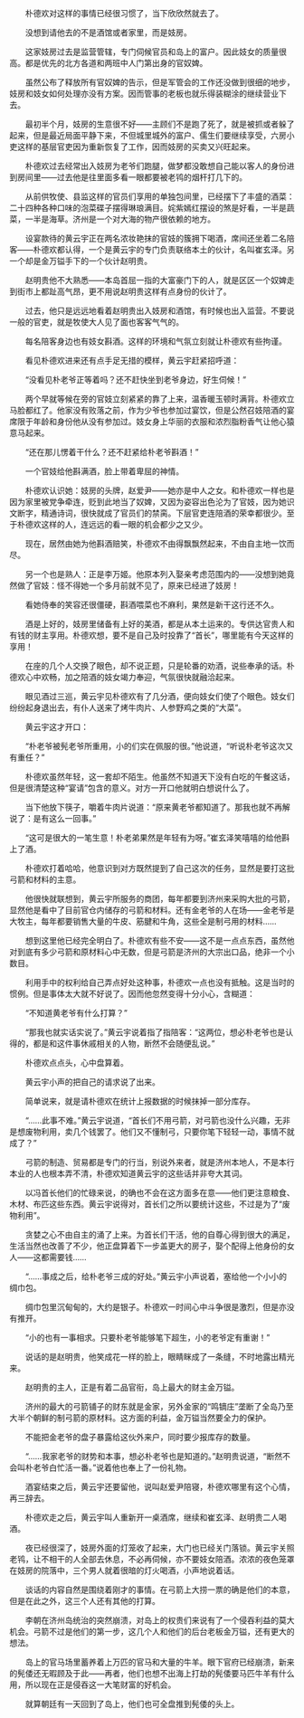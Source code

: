 　　朴德欢对这样的事情已经很习惯了，当下欣欣然就去了。

　　没想到请他去的不是酒馆或者家里，而是妓房。

　　这家妓房过去是监营管辖，专门伺候官员和岛上的富户。因此妓女的质量很高。都是优先的北方各道和两班中人门第出身的官奴婢。

　　虽然公布了释放所有官奴婢的告示，但是军管会的工作还没做到很细的地步，妓房和妓女如何处理亦没有方案。因而管事的老板也就乐得装糊涂的继续营业下去。

　　最初半个月，妓房的生意很不好——主顾们不是跑了死了，就是被抓或者躲了起来，但是最近局面平静下来，不但城里城外的富户、儒生们要继续享受，六房小吏这样的基层官吏因为重新恢复了工作，因而妓房的买卖又兴旺起来。

　　朴德欢过去经常出入妓房为老爷们跑腿，做梦都没敢想自己能以客人的身份进到房间里——过去他是往里面多看一眼都要被老鸨的烟杆打几下的。

　　从前供牧使、县监这样的官员们享用的单独包间里，已经摆下了丰盛的酒菜：二十四种各种口味的泡菜碟子摆得琳琅满目。姹紫嫣红摆设的煞是好看，一半是蔬菜，一半是海草。济州是一个对大海的物产很依赖的地方。

　　设宴款待的黄云宇正在两名浓妆艳抹的官妓的簇拥下喝酒，席间还坐着二名陪客——朴德欢都认得，一个是黄云宇的专门负责联络本土的伙计，名叫崔玄泽。另一个却是金万镒手下的一个伙计赵明贵。

　　赵明贵他不大熟悉——本岛首屈一指的大富豪门下的人，就是区区一个奴婢走到街市上都趾高气昂，更不用说赵明贵这样有点身份的伙计了。

　　过去，他只是远远地看着赵明贵出入妓房和酒馆，有时候也出入监营。不要说一般的官吏，就是牧使大人见了面也客客气气的。

　　每名陪客身边也有妓女斟酒。这样的环境和气氛立刻就让朴德欢有些拘谨。

　　看见朴德欢进来还有点手足无措的模样，黄云宇赶紧招呼道：

　　“没看见朴老爷正等着吗？还不赶快坐到老爷身边，好生伺候！”

　　两个早就等候在旁的官妓立刻紧紧的靠了上来，温香暖玉顿时满背。朴德欢立马脸都红了。他家没有败落之前，作为少爷也参加过宴饮，但是公然召妓陪酒的宴席限于年龄和身份他从没有参加过。妓女身上华丽的衣服和浓烈脂粉香气让他心猿意马起来。

　　“还在那儿愣着干什么？还不赶紧给朴老爷斟酒！”

　　一个官妓给他斟满酒，脸上带着卑屈的神情。

　　朴德欢认识她：妓房的头牌，赵爱尹——她亦是中人之女。和朴德欢一样也是因为家里被党争牵连，贬到此地当了奴婢，又因为姿容出色沦为了官妓，因为她识文断字，精通诗词，很快就成了官员们的禁脔。下层官吏连陪酒的荣幸都很少。至于朴德欢这样的人，连远远的看一眼的机会都少之又少。

　　现在，居然由她为他斟酒赔笑，朴德欢不由得飘飘然起来，不由自主地一饮而尽。

　　另一个也是熟人：正是李万姬。他原本列入娶亲考虑范围内的——没想到她竟然做了官妓：怪不得她一个多月前就不见了，原来已经进了妓房！

　　看她侍奉的笑容还很僵硬，斟酒喂菜也不麻利，果然是新干这行还不久。

　　酒是上好的，妓房里储备有上好的美酒，都是从本土运来的。专供达官贵人和有钱的财主享用。朴德欢想，要不是自己及时投靠了“首长”，哪里能有今天这样的享用！

　　在座的几个人交换了眼色，却不说正题，只是轮番的劝酒，说些奉承的话。朴德欢心中欢畅，加之陪酒的妓女竭力奉迎，气氛很快就融洽起来。

　　眼见酒过三巡，黄云宇见朴德欢有了几分酒，便向妓女们使了个眼色。妓女们纷纷起身退出去，有仆人送来了烤牛肉片、人参野鸡之类的“大菜”。

　　黄云宇这才开口：

　　“朴老爷被髡老爷所重用，小的们实在佩服的很。”他说道，“听说朴老爷这次又有重任？”

　　朴德欢虽然年轻，这一套却不陌生。他虽然不知道天下没有白吃的午餐这话，但是很清楚这种“宴请”包含的意义。对方一开口他就明白想说什么了。

　　当下他放下筷子，嚼着牛肉片说道：“原来黄老爷都知道了。那我也就不再解说了：是有这么一回事。”

　　“这可是很大的一笔生意！朴老弟果然是年轻有为呀。”崔玄泽笑嘻嘻的给他斟上了酒。

　　朴德欢打着哈哈，他意识到对方既然提到了自己这次的任务，显然是要打这批弓箭和材料的主意。

　　他很快就联想到，黄云宇所服务的商团，每年都要到济州来采购大批的弓箭，显然他是看中了目前官仓内储存的弓箭和材料。还有金老爷的人在场——金老爷是大牧主，每年都要销售大量的牛皮、筋腱和牛角，这些全是制弓用的材料……

　　想到这里他已经完全明白了。朴德欢有些不安——这不是一点点东西，虽然他对到底有多少弓箭和原材料心中无数，但是弓箭是济州的大宗出口品，绝非一个小数目。

　　利用手中的权利给自己弄点好处这种事，朴德欢一点也没有抵触。这是当时的惯例。但是事体太大就不好说了。因而他忽然变得十分小心，含糊道：

　　“不知道黄老爷有什么打算？”

　　“那我也就实话实说了。”黄云宇说着指了指陪客：“这两位，想必朴老爷也是认得的，都是和这件事休戚相关的人物，断然不会随便乱说。”

　　朴德欢点点头，心中盘算着。

　　黄云宇小声的把自己的请求说了出来。

　　简单说来，就是请朴德欢在统计上报数据的时候抹掉一部分库存。

　　“……此事不难。”黄云宇说道，“首长们不用弓箭，对弓箭也没什么兴趣，无非是想废物利用，卖几个钱罢了。他们又不懂制弓，只要你笔下轻轻一动，事情不就成了？”

　　弓箭的制造、贸易都是专门的行当，别说外来者，就是济州本地人，不是本行本业的人也根本弄不清，朴德欢知道黄云宇的这些话并非夸大其词。

　　以冯首长他们的忙碌来说，的确也不会在这方面多在意——他们更注意粮食、木材、布匹这些东西。黄云宇说得对，首长们之所以要统计这些，不过是为了“废物利用”。

　　贪婪之心不由自主的涌了上来。为首长们干活，他的自尊心得到很大的满足，生活当然也改善了不少，他正盘算着下一步盖更大的房子，娶个配得上他身份的女人——这都需要钱……

　　“……事成之后，给朴老爷三成的好处。”黄云宇小声说着，塞给他一个小小的绸巾包。

　　绸巾包里沉甸甸的，大约是银子。朴德欢一时间心中斗争很是激烈，但是亦没有推开。

　　“小的也有一事相求。只要朴老爷能够笔下超生，小的老爷定有重谢！”

　　说话的是赵明贵，他笑成花一样的脸上，眼睛眯成了一条缝，不时地露出精光来。

　　赵明贵的主人，正是有着二品官衔，岛上最大的财主金万镒。

　　济州的最大的弓箭铺子的财东就是金家，另外金家的“鸣镝庄”垄断了全岛乃至大半个朝鲜的制弓箭的原材料。这方面的利益，金万镒当然要全力的保护。

　　不能把金老爷的盘子暴露给这伙外来户，同时要少报库存的数量。

　　“……我家老爷的财势和本事，想必朴老爷也是知道的。”赵明贵说道，“断然不会叫朴老爷白忙活一番。”说着他也奉上了一份礼物。

　　酒宴结束之后，黄云宇还要留他，说叫赵爱尹陪寝，朴德欢哪里有这个心情，再三辞去。

　　朴德欢走之后，黄云宇叫人重新开一桌酒席，继续和崔玄泽、赵明贵二人喝酒。

　　夜已经很深了，妓房外面的灯笼收了起来，大门也已经关门落锁。黄云宇关照老鸨，让不相干的人全部去休息，不必再伺候，亦不要妓女陪酒。浓浓的夜色笼罩在妓房的院落中，三个男人就着很暗的灯火喝酒，小声地说着话。

　　谈话的内容自然是围绕着刚才的事情。在弓箭上大捞一票的确是他们的本意，但是在此之外，这三个人还有其他的打算。

　　李朝在济州岛统治的突然崩溃，对岛上的权贵们来说有了一个侵吞利益的莫大机会。弓箭不过是他们的第一步，这几个人和他们的后台老板金万镒，还有更大的想法。

　　岛上的官马场里蓄养着上万匹的官马和大量的牛羊。眼下官府已经崩溃，新来的髡倭还无暇顾及于此——再者，他们也想不出海上打劫的髡倭要马匹牛羊有什么用，所以现在正是侵吞这一大笔财富的好机会。

　　就算朝廷有一天回到了岛上，他们也可全盘推到髡倭的头上。
